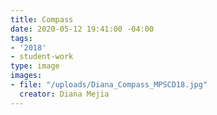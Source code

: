 ```yaml
---
title: Compass
date: 2020-05-12 19:41:00 -04:00
tags:
- '2018'
- student-work
type: image
images:
- file: "/uploads/Diana_Compass_MPSCD18.jpg"
  creator: Diana Mejia
---
```


